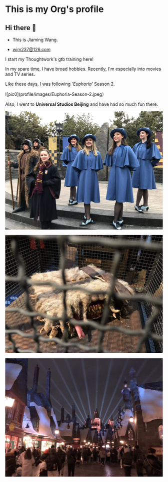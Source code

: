 # This is my Org's profile
## Hi there 👋

<!--

**Here are some ideas to get you started:**

🙋‍♀️ A short introduction - what is your organization all about?
🌈 Contribution guidelines - how can the community get involved?
👩‍💻 Useful resources - where can the community find your docs? Is there anything else the community should know?
🍿 Fun facts - what does your team eat for breakfast?
🧙 Remember, you can do mighty things with the power of [Markdown](https://docs.github.com/github/writing-on-github/getting-started-with-writing-and-formatting-on-github/basic-writing-and-formatting-syntax)
-->
- This is Jiaming Wang. 

- wjm237@126.com

I start my Thoughtwork's gtb training here!

In my spare time, I have broad hobbies.
Recently, I'm especially into movies and TV series.

Like these days, I was following *'Euphoria'* Season 2.

![pic0](profile/images/Euphoria-Season-2.jpeg）

Also, I went to **Universal Studios Beijing** and have had so much fun there.

![pic1](profile/images/2511642906229_.pic.jpg)

![pic2](profile/images/2521642906230_.pic.jpg)

![pic3](profile/images/2531642906230_.pic.jpg)
